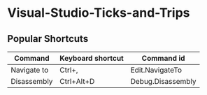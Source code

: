 # Visual-Studio-Ticks-and-Trips

## Popular Shortcuts
| Command | Keyboard shortcut | Command id
| --- | --- | --- |
| Navigate to |  	Ctrl+, | Edit.NavigateTo
| Disassembly |  	Ctrl+Alt+D | Debug.Disassembly

